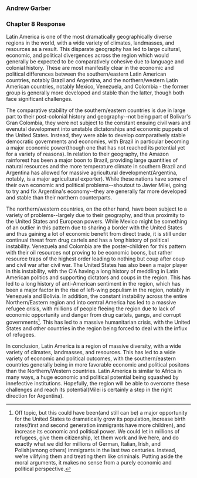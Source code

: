 ### Andrew Garber
### Chapter 8 Response

Latin America is one of the most dramatically geographically diverse regions in the world, with a wide variety of climates, landmasses, and resources as a result. This disparate geography has led to large cultural, economic, and political divergences across the region which would generally be expected to be comparatively cohesive due to language and colonial history. These are most manifestly clear in the economic and political differences between the southern/eastern Latin American countries, notably Brazil and Argentina, and the northern/western Latin American countries, notably Mexico, Venezuela, and Colombia - the former group is generally more developed and stable than the latter, though both face significant challenges.

The comparative stability of the southern/eastern countries is due in large part to their post-colonial history and geography--not being part of Bolivar's Gran Colombia, they were not subject to the constant ensuing civil wars and evenutal development into unstable dictatorships and economic puppets of the United States. Instead, they were able to develop comparatively stable democratic governments and economies, with Brazil in particular becoming a major economic power(though one that has not reached its potential yet for a variety of reasons). In relation to their geography, the Amazon rainforest has been a major boon to Brazil, providing large quantities of natural resources and the more temperature climate in southern Brazil and Argentina has allowed for massive agricultural development(Argentina, notably, is a major agricultural exporter). While these nations have some of their own economic and political problems--shoutout to Javier Milei, going to try and fix Argentina's economy--they are generally far more developed and stable than their northern counterparts.

The northern/western countries, on the other hand, have been subject to a variety of problems--largely due to their geography, and thus proximity to the United States and European powers. While Mexico might be something of an outlier in this pattern due to sharing a border with the United States and thus gaining a lot of economic benefit from direct trade, it is still under continual threat from drug cartels and has a *long* history of political instability. Venezuela and Colombia are the poster-children for this pattern with their oil resources not proving to be economic boons, but rather resource traps of the highest order leading to nothing but coup after coup and civil war after civil war. The United States has also been a major player in this instability, with the CIA having a long history of meddling in Latin American politics and supporting dictators and coups in the region. This has led to a long history of anti-American sentiment in the region, which has been a major factor in the rise of left-wing populism in the region, notably in Venezuela and Bolivia. In addition, the constant instability across the entire Northern/Eastern region and into central America has led to a massive refugee crisis, with millions of people fleeing the region due to lack of economic opportunity and danger from drug cartels, gangs, and corrupt governments[^1]. This has led to a massive humanitarian crisis, with the United States and other countries in the region being forced to deal with the influx of refugees.

In conclusion, Latin America is a region of massive diversity, with a wide variety of climates, landmasses, and resources. This has led to a wide variety of economic and political outcomes, with the southern/eastern countries generally being in more favorable economic and political positons than the Northern/Western countries. Latin America is similar to Africa in many ways, a huge economic and political potential being squashed by innefective institutions. Hopefully, the region will be able to overcome these challenges and reach its potential(Milei is certainly a step in the right direction for Argentina).

[^1]: Off topic, but this could have been(and still can be) a major opportunity for the United States to dramatically grow its population, increase birth rates(first and second generation immigrants have more children), and increase its economic and political power. We could let in millions of refugees, give them citizenship, let them work and live here, and do exactly what we did for millions of German, Italian, Irish, and Polish(among others) immigrants in the last two centuries. Instead, we're vilifying them and treating them like criminals. Putting aside the moral arguments, it makes no sense from a purely economic and political perspective.